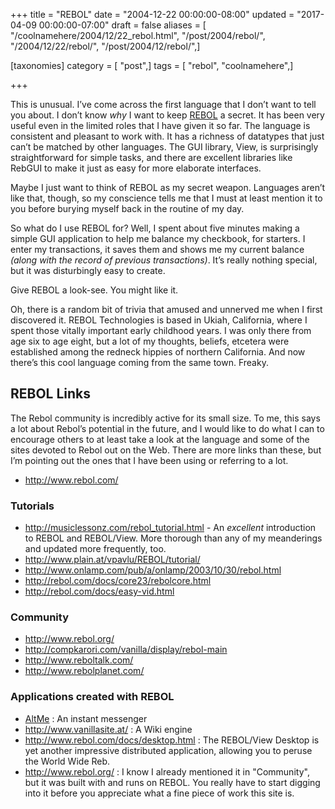 +++
title = "REBOL"
date = "2004-12-22 00:00:00-08:00"
updated = "2017-04-09 00:00:00-07:00"
draft = false
aliases = [ "/coolnamehere/2004/12/22_rebol.html", "/post/2004/rebol/", "/2004/12/22/rebol/", "/post/2004/12/rebol/",]

[taxonomies]
category = [ "post",]
tags = [ "rebol", "coolnamehere",]

+++

This is unusual. I’ve come across the first language that I don’t want
to tell you about. I don’t know *why* I want to keep
[REBOL](http://www.rebol.com/) a secret. It has been very useful even in
the limited roles that I have given it so far. The language is
consistent and pleasant to work with. It has a richness of datatypes
that just can’t be matched by other languages. The GUI library, View, is
surprisingly straightforward for simple tasks, and there are excellent
libraries like RebGUI to make it just as easy for more elaborate
interfaces.

Maybe I just want to think of REBOL as my secret weapon. Languages
aren’t like that, though, so my conscience tells me that I must at least
mention it to you before burying myself back in the routine of my day.

So what do I use REBOL for? Well, I spent about five minutes making a
simple GUI application to help me balance my checkbook, for starters. I
enter my transactions, it saves them and shows me my current balance
*(along with the record of previous transactions)*. It’s really nothing
special, but it was disturbingly easy to create.

Give REBOL a look-see. You might like it.

Oh, there is a random bit of trivia that amused and unnerved me when I
first discovered it. REBOL Technologies is based in Ukiah, California,
where I spent those vitally important early childhood years. I was only
there from age six to age eight, but a lot of my thoughts, beliefs,
etcetera were established among the redneck hippies of northern
California. And now there’s this cool language coming from the same
town. Freaky.

REBOL Links
-----------

The Rebol community is incredibly active for its small size. To me, this
says a lot about Rebol’s potential in the future, and I would like to do
what I can to encourage others to at least take a look at the language
and some of the sites devoted to Rebol out on the Web. There are more
links than these, but I’m pointing out the ones that I have been using
or referring to a lot.

- <http://www.rebol.com/>

### Tutorials

- <http://musiclessonz.com/rebol_tutorial.html> - An *excellent*
  introduction to REBOL and REBOL/View. More thorough than any of my
  meanderings and updated more frequently, too.
- <http://www.plain.at/vpavlu/REBOL/tutorial/>
- <http://www.onlamp.com/pub/a/onlamp/2003/10/30/rebol.html>
- <http://rebol.com/docs/core23/rebolcore.html>
- <http://rebol.com/docs/easy-vid.html>

### Community

- <http://www.rebol.org/>
- <http://compkarori.com/vanilla/display/rebol-main>
- <http://www.reboltalk.com/>
- <http://www.rebolplanet.com/>

### Applications created with REBOL

- [AltMe](http://www.altme.com/) : An instant messenger
- <http://www.vanillasite.at/> : A Wiki engine
- <http://www.rebol.com/docs/desktop.html> : The REBOL/View Desktop is
  yet another impressive distributed application, allowing you to
  peruse the World Wide Reb.
- <http://www.rebol.org/> : I know I already mentioned it in
  "Community", but it was built with and runs on REBOL. You really
  have to start digging into it before you appreciate what a fine
  piece of work this site is.